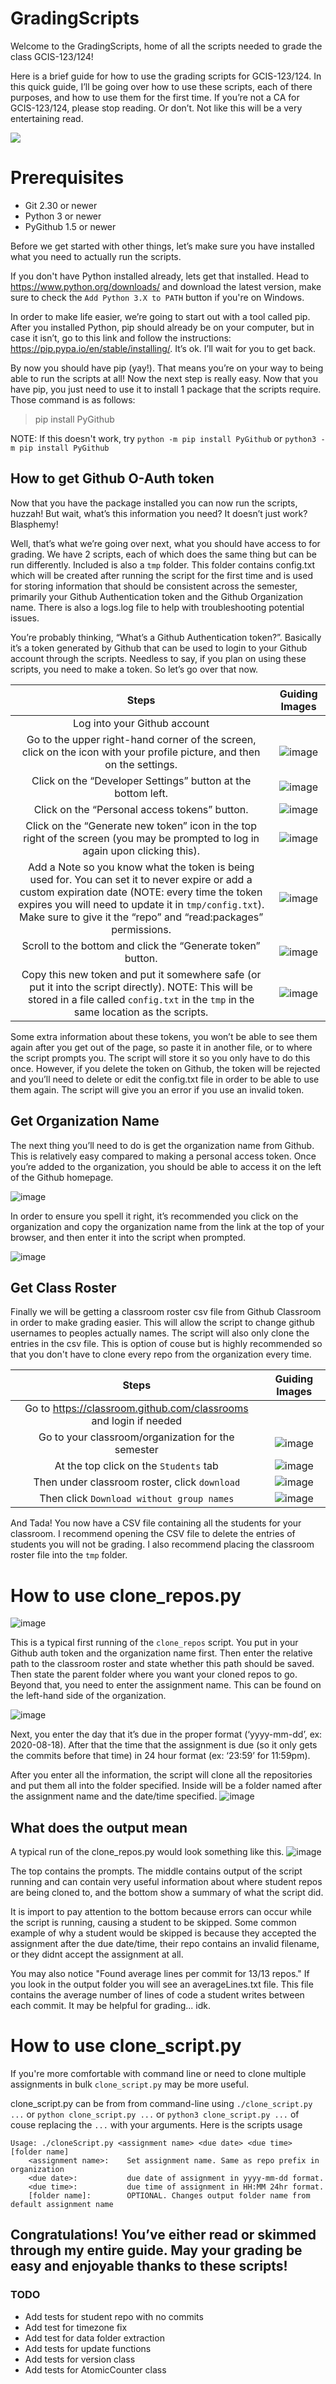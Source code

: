# GradingScripts
Welcome to the GradingScripts, home of all the scripts needed to grade the class GCIS-123/124!

Here is a brief guide for how to use the grading scripts for GCIS-123/124. In this quick guide, I’ll be going over how to use these scripts, each of there purposes, and how to use them for the first time. If you’re not a CA for GCIS-123/124, please stop reading. Or don’t. Not like this will be a very entertaining read.

![](https://user-images.githubusercontent.com/12210881/148610094-7e0d17f6-fb2f-457d-83b6-9b6ee35eb291.png)

# Prerequisites
 - Git 2.30 or newer
 - Python 3 or newer
 - PyGithub 1.5 or newer

Before we get started with other things, let’s make sure you have installed what you need to actually run the scripts.

If you don't have Python installed already, lets get that installed. Head to https://www.python.org/downloads/ and download the latest version, make sure to check the `Add Python 3.X to PATH` button if you're on Windows.

In order to make life easier, we’re going to start out with a tool called pip. After you installed Python, pip should already be on your computer, but in case it isn’t, go to this link and follow the instructions: https://pip.pypa.io/en/stable/installing/. It’s ok. I’ll wait for you to get back.

By now you should have pip (yay!). That means you’re on your way to being able to run the scripts at all! Now the next step is really easy. Now that you have pip, you just need to use it to install 1 package that the scripts require. Those command is as follows:

>pip install PyGithub

NOTE: If this doesn't work, try `python -m pip install PyGithub` or `python3 -m pip install PyGithub`

## How to get Github O-Auth token
Now that you have the package installed you can now run the scripts, huzzah! But wait, what’s this information you need? It doesn’t just work? Blasphemy!

Well, that’s what we’re going over next, what you should have access to for grading. We have 2 scripts, each of which does the same thing but can be run differently. Included is also a `tmp` folder. This folder contains config.txt which will be created after running the script for the first time and is used for storing information that should be consistent across the semester, primarily your Github Authentication token and the Github Organization name. There is also a logs.log file to help with troubleshooting potential issues.

You’re probably thinking, “What’s a Github Authentication token?”. Basically it’s a token generated by Github that can be used to login to your Github account through the scripts. Needless to say, if you plan on using these scripts, you need to make a token. So let’s go over that now.

Steps | Guiding Images
:-----: | :-----------:
Log into your Github account | 
Go to the upper right-hand corner of the screen, click on the icon with your profile picture, and then on the settings. | ![image](https://user-images.githubusercontent.com/12210881/148611772-d5618152-002c-496c-bcb0-1da258b392c5.png)
Click on the “Developer Settings” button at the bottom left. | ![image](https://user-images.githubusercontent.com/12210881/148611844-2cc60d7c-88db-4f99-9736-2cf8d8a3ae8a.png)
Click on the “Personal access tokens” button. | ![image](https://user-images.githubusercontent.com/12210881/148611927-20330743-23ed-4157-8bae-3aaf248b6275.png)
Click on the “Generate new token” icon in the top right of the screen (you may be prompted to log in again upon clicking this). | ![image](https://user-images.githubusercontent.com/12210881/148612005-b95ccbdf-ca0a-4726-891e-9c7129b4be5e.png)
Add a Note so you know what the token is being used for. You can set it to never expire or add a custom expiration date (NOTE: every time the token expires you will need to update it in `tmp/config.txt`). Make sure to give it the “repo” and “read:packages” permissions. | ![image](https://user-images.githubusercontent.com/12210881/148612633-8bcf62f2-7238-48bc-9853-ea45024b055f.png)
Scroll to the bottom and click the “Generate token” button. | ![image](https://user-images.githubusercontent.com/12210881/148612852-b67538b2-e267-4d65-8a0d-9c1926fd6cc4.png)
Copy this new token and put it somewhere safe (or put it into the script directly). NOTE: This will be stored in a file called `config.txt` in the `tmp` in the same location as the scripts. | ![image](https://user-images.githubusercontent.com/12210881/148612967-0d27ae1a-8e1f-4d49-b685-f7652fad883c.png)

Some extra information about these tokens, you won’t be able to see them again after you get out of the page, so paste it in another file, or to where the script prompts you. The script will store it so you only have to do this once. However, if you delete the token on Github, the token will be rejected and you’ll need to delete or edit the config.txt file in order to be able to use them again. The script will give you an error if you use an invalid token.

## Get Organization Name
The next thing you’ll need to do is get the organization name from Github. This is relatively easy compared to making a personal access token. Once you’re added to the organization, you should be able to access it on the left of the Github homepage.

![image](https://user-images.githubusercontent.com/12210881/148613466-f5685d56-e503-46fe-9a6b-a5fceacf6a7f.png)

In order to ensure you spell it right, it’s recommended you click on the organization and copy the organization name from the link at the top of your browser, and then enter it into the script when prompted.

![image](https://user-images.githubusercontent.com/12210881/148613569-b098d878-9362-4349-bfed-d6b06f46872e.png)

## Get Class Roster

Finally we will be getting a classroom roster csv file from Github Classroom in order to make grading easier. This will allow the script to change github usernames to peoples actually names. The script will also only clone the entries in the csv file. This is option of couse but is highly recommended so that you don't have to clone every repo from the organization every time.

Steps | Guiding Images
:-----: | :-----------:
Go to https://classroom.github.com/classrooms and login if needed | 
Go to your classroom/organization for the semester | ![image](https://user-images.githubusercontent.com/12210881/148614399-e52af804-ea5e-47dc-8468-b94c52117579.png)
At the top click on the `Students` tab | ![image](https://user-images.githubusercontent.com/12210881/148614455-a2eb28f0-5920-4564-8f64-91d1ef67311f.png)
Then under classroom roster, click `download` | ![image](https://user-images.githubusercontent.com/12210881/148614534-833eb319-1c4a-49e4-b6d7-960cb3700a27.png)
Then click `Download without group names` | ![image](https://user-images.githubusercontent.com/12210881/148614634-e0e64e82-d8e0-4810-a174-dce89e47e549.png)

And Tada! You now have a CSV file containing all the students for your classroom. I recommend opening the CSV file to delete the entries of students you will not be grading.
I also recommend placing the classroom roster file into the `tmp` folder.

# How to use clone_repos.py
![image](https://user-images.githubusercontent.com/12210881/148616251-1b2a0714-5367-4d17-87c6-f412db4e9809.png)

This is a typical first running of the `clone_repos` script. You put in your Github auth token and the organization name first. Then enter the relative path to the classroom roster and state whether this path should be saved. Then state the parent folder where you want your cloned repos to go. Beyond that, you need to enter the assignment name. This can be found on the left-hand side of the organization.

![image](https://user-images.githubusercontent.com/12210881/148616483-f501ad70-77bb-45f0-a432-e3fe278efea3.png)

Next, you enter the day that it’s due in the proper format (‘yyyy-mm-dd’, ex: 2020-08-18). After that the time that the assignment is due (so it only gets the commits before that time) in 24 hour format (ex: ‘23:59’ for 11:59pm).

After you enter all the information, the script will clone all the repositories and put them all into the folder specified. Inside will be a folder named after the assignment name and the date/time specified.
![image](https://user-images.githubusercontent.com/12210881/148616913-aa034432-6ba8-4791-b99d-c5b0297f6ace.png)

## What does the output mean
A typical run of the clone_repos.py would look something like this.
![image](https://user-images.githubusercontent.com/12210881/148617201-0bee5f20-2e05-42e4-8229-f129eaa894f2.png)

The top contains the prompts. The middle contains output of the script running and can contain very useful information about where student repos are being cloned to, and the bottom show a summary of what the script did.

It is import to pay attention to the bottom because errors can occur while the script is running, causing a student to be skipped. Some common example of why a student would be skipped is because they accepted the assignment after the due date/time, their repo contains an invalid filename, or they didnt accept the assignment at all.

You may also notice "Found average lines per commit for 13/13 repos." If you look in the output folder you will see an averageLines.txt file. This file contains the average number of lines of code a student writes between each commit. It may be helpful for grading... idk.

# How to use clone_script.py
If you're more comfortable with command line or need to clone multiple assignments in bulk `clone_script.py` may be more useful.

clone_script.py can be from from command-line using `./clone_script.py ...` or `python clone_script.py ...` or `python3 clone_script.py ...` of couse replacing the `...` with your arguments. Here is the scripts usage
```
Usage: ./cloneScript.py <assignment name> <due date> <due time> [folder name]
    <assignment name>:    Set assignment name. Same as repo prefix in organization
    <due date>:           due date of assignment in yyyy-mm-dd format.
    <due time>:           due time of assignment in HH:MM 24hr format.
    [folder name]:        OPTIONAL. Changes output folder name from default assignment name
```


## Congratulations! You’ve either read or skimmed through my entire guide. May your grading be easy and enjoyable thanks to these scripts!

### TODO
 - Add tests for student repo with no commits
 - Add test for timezone fix
 - Add test for data folder extraction
 - Add tests for update functions
 - Add tests for version class
 - Add tests for AtomicCounter class
